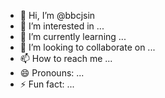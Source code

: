 - 👋 Hi, I’m @bbcjsin
- 👀 I’m interested in ...
- 🌱 I’m currently learning ...
- 💞️ I’m looking to collaborate on ...
- 📫 How to reach me ...
- 😄 Pronouns: ...
- ⚡ Fun fact: ...

<!---
bbcjsin/bbcjsin is a ✨ special ✨ repository because its `README.md` (this file) appears on your GitHub profile.
You can click the Preview link to take a look at your changes.
--->
